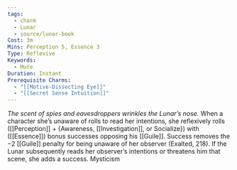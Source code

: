 ```yaml
---
tags:
  - charm
  - Lunar
  - source/lunar-book
Cost: 3m
Mins: Perception 5, Essence 3
Type: Reflexive
Keywords:
  - Mute
Duration: Instant
Prerequisite Charms:
  - "[[Motive-Dissecting Eye]]"
  - "[[Secret Sense Intuition]]"
---
```

*The scent of spies and eavesdroppers wrinkles the Lunar’s nose.*
When a character she’s unaware of rolls to read her intentions, she reflexively rolls ([[Perception]] + {Awareness, [[Investigation]], or Socialize}) with ([[Essence]]) bonus successes opposing his [[Guile]]. Success removes the −2 [[Guile]] penalty for being unaware of her observer (Exalted, 218). If the Lunar subsequently reads her observer’s intentions or threatens him that scene, she adds a success. Mysticism